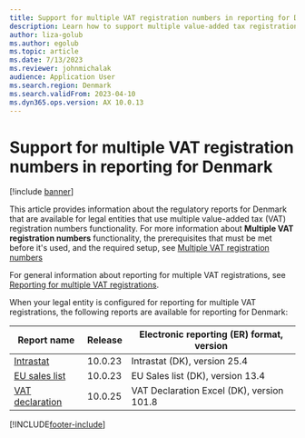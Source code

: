 ```yaml
---
title: Support for multiple VAT registration numbers in reporting for Denmark
description: Learn how to support multiple value-added tax registration numbers in reporting for Denmark, including a table that outlines releases for various report names.
author: liza-golub
ms.author: egolub
ms.topic: article
ms.date: 7/13/2023
ms.reviewer: johnmichalak
audience: Application User
ms.search.region: Denmark
ms.search.validFrom: 2023-04-10
ms.dyn365.ops.version: AX 10.0.13
---
```


# Support for multiple VAT registration numbers in reporting for Denmark

[!include [banner](../../includes/banner.md)]

This article provides information about the regulatory reports for Denmark that are available for legal entities that use multiple value-added tax (VAT) registration numbers functionality. For more information about **Multiple VAT registration numbers** functionality, the prerequisites that must be met before it's used, and the required setup, see [Multiple VAT registration numbers](../global/emea-multiple-vat-registration-numbers.md)

For general information about reporting for multiple VAT registrations, see [Reporting for multiple VAT registrations](../global/emea-reporting-for-multiple-vat-registrations.md).

When your legal entity is configured for reporting for multiple VAT registrations, the following reports are available for reporting for Denmark:

| Report name     | Release | Electronic reporting (ER) format, version                |
|-----------------|---------|-----------------------------------|
| [Intrastat](emea-dnk-intrastat.md)       | 10.0.23 | Intrastat (DK), version 25.4      |
| [EU sales list](emea-dnk-eu-sales-list.md)   | 10.0.23 | EU Sales list (DK), version 13.4  |
| [VAT declaration](emea-dnk-vat-declaration-denmark.md) | 10.0.25 | VAT Declaration Excel (DK), version 101.8 |



[!INCLUDE[footer-include](../../../includes/footer-banner.md)]
